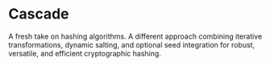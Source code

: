 # Cascade
A fresh take on hashing algorithms. A different approach combining iterative transformations, dynamic salting, and optional seed integration for robust, versatile, and efficient cryptographic hashing.
